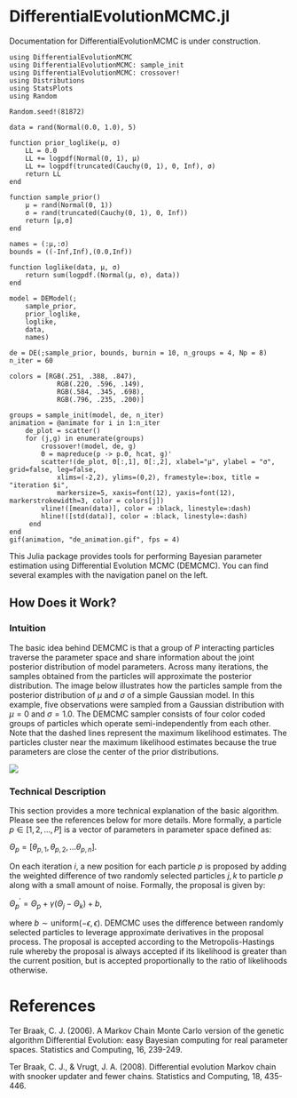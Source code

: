 # DifferentialEvolutionMCMC.jl

Documentation for DifferentialEvolutionMCMC is under construction.

```@setup de_animation 
using DifferentialEvolutionMCMC
using DifferentialEvolutionMCMC: sample_init
using DifferentialEvolutionMCMC: crossover!
using Distributions
using StatsPlots
using Random

Random.seed!(81872)

data = rand(Normal(0.0, 1.0), 5)

function prior_loglike(μ, σ)
    LL = 0.0
    LL += logpdf(Normal(0, 1), μ)
    LL += logpdf(truncated(Cauchy(0, 1), 0, Inf), σ)
    return LL
end

function sample_prior()
    μ = rand(Normal(0, 1))
    σ = rand(truncated(Cauchy(0, 1), 0, Inf))
    return [μ,σ]
end

names = (:μ,:σ)
bounds = ((-Inf,Inf),(0.0,Inf))

function loglike(data, μ, σ)
    return sum(logpdf.(Normal(μ, σ), data))
end

model = DEModel(; 
    sample_prior, 
    prior_loglike, 
    loglike, 
    data,
    names)

de = DE(;sample_prior, bounds, burnin = 10, n_groups = 4, Np = 8)
n_iter = 60

colors = [RGB(.251, .388, .847),
            RGB(.220, .596, .149),
            RGB(.584, .345, .698),
            RGB(.796, .235, .200)]

groups = sample_init(model, de, n_iter)
animation = @animate for i in 1:n_iter
    de_plot = scatter()
    for (j,g) in enumerate(groups)
        crossover!(model, de, g)
        Θ = mapreduce(p -> p.Θ, hcat, g)'
        scatter!(de_plot, Θ[:,1], Θ[:,2], xlabel="μ", ylabel = "σ", grid=false, leg=false,
            xlims=(-2,2), ylims=(0,2), framestyle=:box, title = "iteration $i",
            markersize=5, xaxis=font(12), yaxis=font(12), markerstrokewidth=3, color = colors[j])
        vline!([mean(data)], color = :black, linestyle=:dash)
        hline!([std(data)], color = :black, linestyle=:dash)
     end
end
gif(animation, "de_animation.gif", fps = 4)
```
This Julia package provides tools for  performing Bayesian parameter estimation using Differential Evolution MCMC (DEMCMC). You can find several examples with the navigation panel on the left. 

## How Does it Work?
### Intuition 

The basic idea behind DEMCMC is that a group of $P$ interacting particles traverse the parameter space and share information about the joint posterior distribution of model parameters. Across many iterations, the samples obtained from the particles will approximate the posterior distribution. The image below illustrates how the particles sample from the posterior distribution of $\mu$ and $\sigma$ of a simple Gaussian model. In this example, five observations were sampled from a Gaussian distribution with $\mu=0$ and $\sigma=1.0$.  The DEMCMC sampler consists of four color coded groups of particles which operate semi-independently from each other. Note that the dashed lines represent the maximum likelihood estimates. The particles cluster near the maximum likelihood estimates because the true parameters are close the center of the prior distributions. 

![](de_animation.gif)

### Technical Description 

This section provides a more technical explanation of the basic algorithm. Please see the references below for more details. More formally, a particle $p \in [1,2,\dots, P]$ is a vector of parameters in parameter space defined as:

$\Theta_p = [\theta_{p,1},\theta_{p,2},\dots \theta_{p,n}].$ 

On each iteration $i$, a new position for each particle $p$ is proposed by adding the weighted difference of two randomly selected particles $j,k$ to particle $p$ along with a small amount of noise. Formally, the proposal is given by:

$\Theta_p^\prime = \Theta_p + \gamma (\Theta_j - \Theta_k) + b,$

where $b \sim \mathrm{uniform}(-\epsilon, \epsilon)$. DEMCMC uses the difference between randomly selected particles to leverage approximate derivatives in the proposal process. The proposal is accepted according to the Metropolis-Hastings rule whereby the proposal is always accepted if its likelihood is greater than the current position, but is accepted proportionally to the ratio of likelihoods otherwise.
# References

Ter Braak, C. J. (2006). A Markov Chain Monte Carlo version of the genetic algorithm Differential Evolution: easy Bayesian computing for real parameter spaces. Statistics and Computing, 16, 239-249.

Ter Braak, C. J., & Vrugt, J. A. (2008). Differential evolution Markov chain with snooker updater and fewer chains. Statistics and Computing, 18, 435-446.